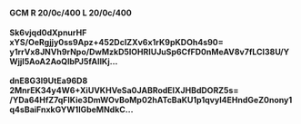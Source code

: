 #### GCM R 20/0c/400 L 20/0c/400
**Sk6vjqd0dXpnurHF**<br/>**xYS/OeRgjjy0ss9Apz+452DcIZXv6x1rK9pKDOh4s90=**<br/>**y1rrVx8JNVh9rNpo/DwMzkD5lOHRIUJuSp6CfFD0nMeAV8v7fLCI38U/YWjjl5AoA2AoQlbPJ5fAIIKj...**<br/><br/>
**dnE8G3l9UtEa96D8**<br/>**2MnrEK34y4W6+XiUVKHVeSa0JABRodElXJHBdDORZ5s=**<br/>**/YDa64HfZ7qFlKie3DmWOvBoMp02hATcBaKU1p1qvyI4EHndGeZ0nony1q4sBaiFnxkGYW1lGbeMNdkC...**